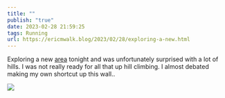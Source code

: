 ```yaml
---
title: ""
publish: "true"
date: 2023-02-28 21:59:25
tags: Running
url: https://ericmwalk.blog/2023/02/28/exploring-a-new.html
---
```


Exploring a new [area](http://www.strava.com/activities/8639458623) tonight and was unfortunately surprised with a lot of hills. I was not really ready for all that up hill climbing. I almost debated making my own shortcut up this wall..



![](https://ericmwalk.blog/uploads/2023/a20a3e3bb3.jpg)